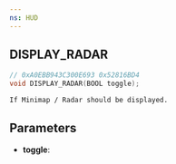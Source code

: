 ```yaml
---
ns: HUD
---
```

## DISPLAY_RADAR

```c
// 0xA0EBB943C300E693 0x52816BD4
void DISPLAY_RADAR(BOOL toggle);
```

```
If Minimap / Radar should be displayed.  
```

## Parameters
* **toggle**:

